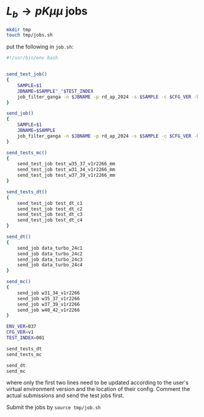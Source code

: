 # $L_{b}\to pK\mu\mu$ jobs

```bash
mkdir tmp
touch tmp/jobs.sh
```

put the following in `job.sh`:

```bash
#!/usr/bin/env bash


send_test_job()
{
    SAMPLE=$1
    JBNAME=$SAMPLE"_"$TEST_INDEX
    job_filter_ganga -n $JBNAME -p rd_ap_2024 -s $SAMPLE -c $CFG_VER -b Dirac -v $ENV_VER -t
}

send_job()
{
    SAMPLE=$1
    JBNAME=$SAMPLE
    job_filter_ganga -n $JBNAME -p rd_ap_2024 -s $SAMPLE -c $CFG_VER -b Dirac -v $ENV_VER
}

send_tests_mc()
{
    send_test_job test_w35_37_v1r2266_mm
    send_test_job test_w31_34_v1r2266_mm
    send_test_job test_w37_39_v1r2266_mm
}

send_tests_dt()
{
    send_test_job test_dt_c1
    send_test_job test_dt_c2
    send_test_job test_dt_c3
    send_test_job test_dt_c4
}

send_dt()
{
    send_job data_turbo_24c1
    send_job data_turbo_24c2
    send_job data_turbo_24c3
    send_job data_turbo_24c4
}

send_mc()
{
    send_job w31_34_v1r2266
    send_job w35_37_v1r2266
    send_job w37_39_v1r2266
    send_job w40_42_v1r2266
}

ENV_VER=037
CFG_VER=v1
TEST_INDEX=001

send_tests_dt
send_tests_mc

send_dt
send_mc
```

where only the first two lines need to be updated according to the user's virtual environment version and the location of their config.
Comment the actual submissions and send the test jobs first.

Submit the jobs by `source tmp/job.sh`
